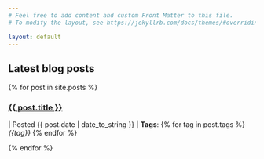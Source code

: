 ```yaml
---
# Feel free to add content and custom Front Matter to this file.
# To modify the layout, see https://jekyllrb.com/docs/themes/#overriding-theme-defaults

layout: default
---
```


## Latest blog posts
<div>
{% for post in site.posts %}
	<div>
		<a href="{{ post.url | relative_url }}">
			<h3>{{ post.title }}</h3>
		</a>
		<p> | Posted {{ post.date | date_to_string }} | <b>Tags</b>:
			{% for tag in post.tags %}
				<i>{{tag}}</i>
			{% endfor %}
		</p>
	</div>
{% endfor %}
</div>
